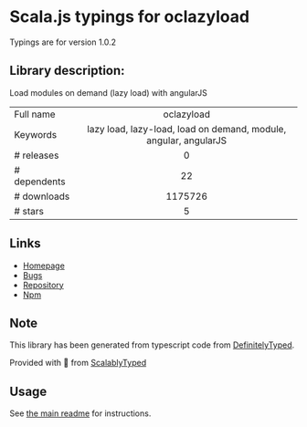 
# Scala.js typings for oclazyload

Typings are for version 1.0.2

## Library description:
Load modules on demand (lazy load) with angularJS

|                    |                 |
| ------------------ | :-------------: |
| Full name          | oclazyload |
| Keywords           | lazy load, lazy-load, load on demand, module, angular, angularJS |
| # releases         | 0 |
| # dependents       | 22 |
| # downloads        | 1175726 |
| # stars            | 5 |

## Links
- [Homepage](https://github.com/ocombe/ocLazyLoad)
- [Bugs](https://github.com/ocombe/ocLazyLoad/issues)
- [Repository](https://github.com/ocombe/ocLazyLoad)
- [Npm](https://www.npmjs.com/package/oclazyload)
    


## Note
This library has been generated from typescript code from [DefinitelyTyped](https://definitelytyped.org).

Provided with :purple_heart: from [ScalablyTyped](https://github.com/oyvindberg/ScalablyTyped)

## Usage
See [the main readme](../../readme.md) for instructions.


